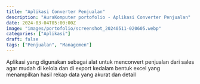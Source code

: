 ```yaml
---
title: "Aplikasi Converter Penjualan"
description: "AuraKomputer portofolio - Aplikasi Converter Penjualan"
date: 2024-03-04T05:00:00Z
image: "images/portofolio/screenshot_20240511-020605.webp"
categories: ["Aplikasi"]
draft: false
tags: ["Penjualan", "Managemen"]
---
```


Aplikasi yang digunakan sebagai alat untuk menconvert penjualan dari sales agar mudah di kelola dan di export kedalam bentuk excel yang menampilkan hasil rekap data yang akurat dan detail
